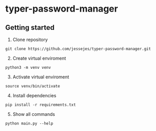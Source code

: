 # typer-password-manager

## Getting started

1. Clone repository
```
git clone https://github.com/jessejes/typer-password-manager.git
```
2. Create virtual enviroment
```
python3 -m venv venv
```

3. Activate virtual enviroment
```
source venv/bin/activate
```

4. Install dependencies
```
pip install -r requirements.txt
```

5. Show all commands
```
python main.py --help
```